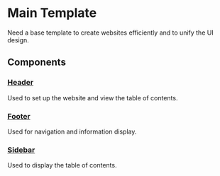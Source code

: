 # Main Template  

  Need a base template to create websites efficiently and to unify the UI design.

## Components  

### [Header](/docs/rd/header.md)  

  Used to set up the website and view the table of contents.

### [Footer](/docs/rd/footer.md)  

  Used for navigation and information display.

### [Sidebar](/docs/rd/sidebar.md)  

  Used to display the table of contents.
